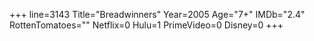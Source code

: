 +++
line=3143
Title="Breadwinners"
Year=2005
Age="7+"
IMDb="2.4"
RottenTomatoes=""
Netflix=0
Hulu=1
PrimeVideo=0
Disney=0
+++

